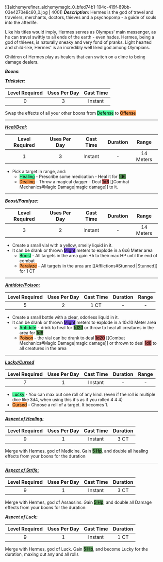 ![[alchemyrefiner_alchemymagic_0_bfed74b1-104c-419f-89bb-03e4270e8c60_0.jpg | 400]]
***Description:***
Hermes is the god of travel and travelers, merchants, doctors, thieves and a psychopomp - a guide of souls into the afterlife.

Like his titles would imply, Hermes serves as Olympus' main messenger, as he can travel swiftly to all ends of the earth - even hades.
Hermes, being a god of thieves, is naturally sneaky and very fond of pranks.
Light hearted and child-like, Hermes' is an incredibly well liked god among Olympians.

Children of Hermes play as healers that can switch on a dime to being damage dealers. 

***Boons***:

<b><ins><i>Trickster:</i></ins></b>

| Level Required | Uses Per Day | Cast Time |
| :------------: | :----------: | :-------: |
|       0        |      3       |  Instant  |

Swap the effects of all your other boons from <mark style="background: #4FFF9E;">Defense</mark> to <mark style="background: #FF9B4F;">Offense</mark>

------------------

<b><ins><i>Heal/Deal:</i></ins></b>

| Level Required | Uses Per Day | Cast Time | Duration |   Range   |
| :------------: | :----------: | :-------: | :------: | :-------: |
|       1        |      3       |  Instant  |    -     | 14 Meters |

- Pick a target in range, and:
	- <mark style="background: #4FFF9E;">Healing</mark> - Prescribe some medication - Heal it for <mark style="background: #045B00A6;">1d6</mark>
	- <mark style="background: #FF9B4F;">Dealing</mark> - Throw a magical dagger - Deal <mark style="background: #930000A6;">1d6</mark> [[Combat Mechanics#Magic Damage|magic damage]]  to it.

------------------
<b><ins><i>Boost/Paralyze:</i></ins></b>

| Level Required | Uses Per Day | Cast Time | Duration |   Range   |
| :------------: | :----------: | :-------: | :------: | :-------: |
|       3        |      2       |  Instant  |    -     | 14 Meters |

-  Create a small vial with a yellow, smelly liquid in it. 
- It can be drank or thrown <mark style="background: #3800D7A6;">Might</mark> meters to explode in a 6x6 Meter area 
	- <mark style="background: #4FFF9E;">Boost</mark> - All targets in the area gain +5 to their max HP until the end of combat
	- <mark style="background: #FF9B4F;">Paralyze</mark> - All targets in the area are [[Afflictions#Stunned |Stunned]] for 1 CT 

------------------
<b><ins><i>Antidote/Poison:</i></ins></b>

| Level Required | Uses Per Day | Cast Time | Duration | Range |
| :------------: | :----------: | :-------: | :------: | :---: |
|       5        |      2       |   1 CT    |    -     |   -   |

- Create a small bottle with a clear, odorless liquid in it. 
- It can be drank or thrown <mark style="background: #3800D7A6;">Might</mark> meters to explode in a 10x10 Meter area 
	- <mark style="background: #4FFF9E;">Antidote</mark> - drink to heal for <mark style="background: #045B00A6;">1d20</mark> or throw to heal all creatures in the area for <mark style="background: #045B00A6;">1d8</mark>
	- <mark style="background: #FF9B4F;">Poison</mark> - the vial can be drank to deal <mark style="background: #930000A6;">1d20</mark> [[Combat Mechanics#Magic Damage|magic damage]] or thrown to deal <mark style="background: #930000A6;">1d8</mark> to all creatures in the area

------------------
<b><ins><i>Lucky/Cursed</i></ins></b>

| Level Required | Uses Per Day | Cast Time | Duration | Range |
| :------------: | :----------: | :-------: | :------: | :---: |
|       7        |      1       |  Instant  |    -     |   -   |

- <mark style="background: #4FFF9E;">Lucky</mark> - You can max out one roll of any kind.
(even if the roll is multiple dice like 3d4, when using this it's as if you rolled 4 4 4)
- <mark style="background: #FF9B4F;">Cursed</mark> - Choose a roll of a target. It becomes 1.

------------------
<b><ins><i>Aspect of Healing:</i></ins></b>

| Level Required | Uses Per Day | Cast Time | Duration |
| :------------: | :----------: | :-------: | :------: |
|       9        |      1       |  Instant  |   3 CT   |

Merge with Hermes, god of Medicine.
Gain <mark style="background: #045B00A6;">5 Hp</mark>, and double all healing effects from your boons for the duration

------------------
<b><ins><i>Aspect of Strife:</i></ins></b>

| Level Required | Uses Per Day | Cast Time | Duration |
| :------------: | :----------: | :-------: | :------: |
|       9        |      1       |  Instant  |   3 CT   |

Merge with Hermes, god of Assassins.
Gain <mark style="background: #045B00A6;">5 Hp</mark>, and double all Damage effects from your boons for the duration

<b><ins><i>Aspect of Luck:</i></ins></b>

| Level Required | Uses Per Day | Cast Time | Duration |
| :------------: | :----------: | :-------: | :------: |
|       9        |      1       |  Instant  |   1 CT   |

Merge with Hermes, god of Luck.
Gain <mark style="background: #045B00A6;">5 Hp</mark>, and become Lucky for the duration, maxing out any and all rolls